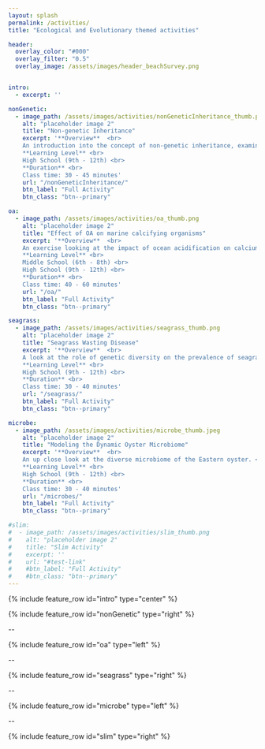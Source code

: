 ```yaml
---
layout: splash
permalink: /activities/
title: "Ecological and Evolutionary themed activities"

header:
  overlay_color: "#000"
  overlay_filter: "0.5"
  overlay_image: /assets/images/header_beachSurvey.png


intro: 
  - excerpt: ''

nonGenetic:
  - image_path: /assets/images/activities/nonGeneticInheritance_thumb.png
    alt: "placeholder image 2"
    title: "Non-genetic Inheritance"
    excerpt: '**Overview**  <br>
    An introduction into the concept of non-genetic inheritance, examining the effect of ocean acidification in Eastern oysters. <br>
    **Learning Level** <br>
    High School (9th - 12th) <br>
    **Duration** <br>
    Class time: 30 - 45 minutes'
    url: "/nonGeneticInheritance/"
    btn_label: "Full Activity"
    btn_class: "btn--primary"

oa:
  - image_path: /assets/images/activities/oa_thumb.png
    alt: "placeholder image 2"
    title: "Effect of OA on marine calcifying organisms"
    excerpt: '**Overview**  <br>
    An exercise looking at the impact of ocean acidification on calcium carbonate formation and shell strength. <br>
    **Learning Level** <br>
    Middle School (6th - 8th) <br>
    High School (9th - 12th) <br>
    **Duration** <br>
    Class time: 40 - 60 minutes'
    url: "/oa/"
    btn_label: "Full Activity"
    btn_class: "btn--primary"

seagrass:
  - image_path: /assets/images/activities/seagrass_thumb.png
    alt: "placeholder image 2"
    title: "Seagrass Wasting Disease"
    excerpt: '**Overview**  <br>
    A look at the role of genetic diversity on the prevalence of seagrass wasting disease. <br>
    **Learning Level** <br>
    High School (9th - 12th) <br>
    **Duration** <br>
    Class time: 30 - 40 minutes'
    url: "/seagrass/"
    btn_label: "Full Activity"
    btn_class: "btn--primary"

microbe:
  - image_path: /assets/images/activities/microbe_thumb.jpeg
    alt: "placeholder image 2"
    title: "Modeling the Dynamic Oyster Microbiome"
    excerpt: '**Overview**  <br>
    An up close look at the diverse microbiome of the Eastern oyster. <br>
    **Learning Level** <br>
    High School (9th - 12th) <br>
    **Duration** <br>
    Class time: 30 - 40 minutes'
    url: "/microbes/"
    btn_label: "Full Activity"
    btn_class: "btn--primary"

#slim:
#  - image_path: /assets/images/activities/slim_thumb.png
#    alt: "placeholder image 2"
#    title: "Slim Activity"
#    excerpt: ''
#    url: "#test-link"
#    #btn_label: "Full Activity"
#    #btn_class: "btn--primary"
---
```


{% include feature_row id="intro" type="center" %}

{% include feature_row id="nonGenetic" type="right" %}

--

{% include feature_row id="oa" type="left" %}

--

{% include feature_row id="seagrass" type="right" %}

--

{% include feature_row id="microbe" type="left" %}

--

{% include feature_row id="slim" type="right" %}
